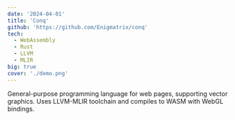 ```yaml
---
date: '2024-04-01'
title: 'Conq'
github: 'https://github.com/Enigmatrix/conq'
tech:
  - WebAssembly
  - Rust
  - LLVM
  - MLIR
big: true
cover: './demo.png'
---
```


General-purpose programming language for web pages, supporting vector graphics. Uses LLVM-MLIR toolchain and compiles to WASM with WebGL bindings.